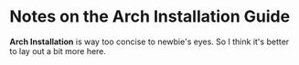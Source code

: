 # Notes on the Arch Installation Guide
**Arch Installation** is way too concise to newbie's eyes. So I think it's better to lay out a bit more here.

